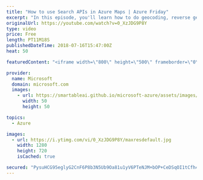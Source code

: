 ```yaml
---
title: "How to use Search APIs in Azure Maps | Azure Friday"
excerpt: "In this episode, you'll learn how to do geocoding, reverse geocoding, search for Points of Interest and see an example using the JavaScript map control. Julie Kohler joins Scott Hanselman to discuss the core set of search APIs available in Azure Maps.  For more information:  • Azure Maps product page"
originalUrl: https://youtube.com/watch?v=0_XzJDG9P8Y
type: video
price: Free
length: PT11M18S
publishedDateTime: 2018-07-16T15:47:00Z
heat: 50

featuredContent: "<iframe width=\"800\" height=\"500\" frameborder=\"0\" src=\"https://www.youtube.com/embed/0_XzJDG9P8Y\" allow=\"accelerometer; autoplay; encrypted-media; gyroscope; picture-in-picture\" allowfullscreen></iframe>"

provider:
  name: Microsoft
  domain: microsoft.com
  images:
    - url: https://smartableai.github.io/microsoft-azure/assets/images/organizations/microsoft.com-50x50.jpg
      width: 50
      height: 50

topics:
  - Azure

images:
  - url: https://i.ytimg.com/vi/0_XzJDG9P8Y/maxresdefault.jpg
    width: 1280
    height: 720
    isCached: true

secured: "PysuHCG95eglyG2CnF6P8b3N5Ub9Oa81u1yV6PTeNJM+bOP+CeDSqOI1tCfh4RGCYk23234I9eOetg26jQk1HBqwgWi7L1+rZhEi3jomHGGoqoYKuThSJt5TdE+SbqxWFHqFM9qkEqbPFvo8YOPR5KdPmbdeaD4VyJqTfp1Pd/3O5DYOKYlUwXadIAN8lGVERmGsuKJYGGMxfwH439vdGWh27G1fpbJPXsgxmeCg94FN5/ki6ehH1NQGCn+48SuqLL8xMJ9wxlOWST0ilEpyoBUNki/MncEyafS45ZpYyQSR0UJOVEeQAH1+D4EE1VtEC3YSUzsoLWA+CPabqB0LGJAFkPK4Z5+M0thzGIuGjAmewKzlXTLRBKJxa38c26Nz9My9mQx6BxdT1X6IEuWdi5Hs6tf5yOCA48zypb3wIV8=;mPmCPLvKZQjNgqz64YFipg=="
---
```


